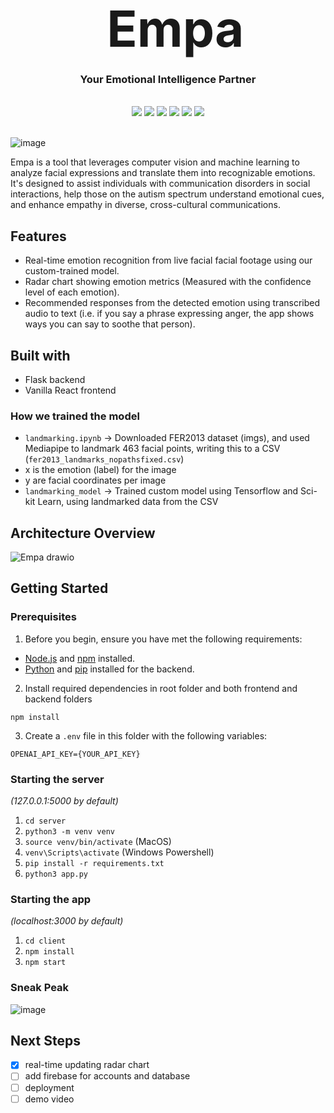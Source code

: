 <div align="center">
    <div id="user-content-toc">
      <ul>
          <summary><h1 style="display: inline-block; margin-bottom:0px; font-size:60pt;">Empa</h1></summary>
      </ul>
    </div>
    <h3>Your Emotional Intelligence Partner</h3>
<!--     <h4><i>xxx</i></h4> -->
   <br>
    <img src="https://img.shields.io/badge/python-3670A0?style=for-the-badge&logo=python&logoColor=ffdd54"/>
    <img src="https://img.shields.io/badge/flask-%23000.svg?style=for-the-badge&logo=flask&logoColor=white"/>
    <img src="https://img.shields.io/badge/TensorFlow-%23FF6F00.svg?style=for-the-badge&logo=TensorFlow&logoColor=white"/>
    <img src="https://img.shields.io/badge/scikit--learn-%23F7931E.svg?style=for-the-badge&logo=scikit-learn&logoColor=white"/>
    <!--     <img src="https://img.shields.io/badge/Google_Cloud-4285F4?style=for-the-badge&logo=google-cloud&logoColor=white"/> -->
    <img src="https://img.shields.io/badge/react-%2320232a.svg?style=for-the-badge&logo=react&logoColor=%2361DAFB"/>
    <img src="https://img.shields.io/badge/tailwindcss-%2338B2AC.svg?style=for-the-badge&logo=tailwind-css&logoColor=white"/>
    <br><br>
</div>

![image](https://github.com/roskzhu/Empa/assets/110139243/69dcafa4-f4e0-404b-be2d-c92247d32c6c)

Empa is a tool that leverages computer vision and machine learning to analyze facial expressions and translate them into recognizable emotions. It's designed to assist individuals with communication disorders in social interactions, help those on the autism spectrum understand emotional cues, and enhance empathy in diverse, cross-cultural communications.

## Features
- Real-time emotion recognition from live facial facial footage using our custom-trained model.
- Radar chart showing emotion metrics (Measured with the confidence level of each emotion).
- Recommended responses from the detected emotion using transcribed audio to text (i.e. if you say a phrase expressing anger, the app shows ways you can say to soothe that person).


## Built with
- Flask backend
- Vanilla React frontend

### How we trained the model
- `landmarking.ipynb` -> Downloaded FER2013 dataset (imgs), and used Mediapipe to landmark 463 facial points, writing this to a CSV (`fer2013_landmarks_nopathsfixed.csv`)
- x is the emotion (label) for the image
- y are facial coordinates per image
- `landmarking_model` -> Trained custom model using Tensorflow and Sci-kit Learn, using landmarked data from the CSV


## Architecture Overview
![Empa drawio](https://github.com/roskzhu/Empa/assets/121539073/f486d9fd-99dc-4e8b-8646-67012babde21)


## Getting Started

### Prerequisites
1. Before you begin, ensure you have met the following requirements:
- [Node.js](https://nodejs.org/) and [npm](https://www.npmjs.com/) installed.
- [Python](https://www.python.org/) and [pip](https://pip.pypa.io/en/stable/) installed for the backend.

2. Install required dependencies in root folder and both frontend and backend folders
```
npm install
```

3. Create a `.env` file in this folder with the following variables:
```
OPENAI_API_KEY={YOUR_API_KEY}
```

### Starting the server

_(127.0.0.1:5000 by default)_

1. `cd server`
2. `python3 -m venv venv`
3. `source venv/bin/activate` (MacOS)
4. `venv\Scripts\activate` (Windows Powershell)
5. `pip install -r requirements.txt`
6. `python3 app.py`

### Starting the app

_(localhost:3000 by default)_

1. `cd client`
2. `npm install`
3. `npm start`



### Sneak Peak
![image](https://github.com/roskzhu/Empa/assets/110139243/6abaec4c-3acb-4fe6-b937-90f18bde2050)


## Next Steps
- [X] real-time updating radar chart
- [ ] add firebase for accounts and database
- [ ] deployment
- [ ] demo video
